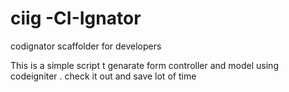 ciig -CI-Ignator
====

codignator scaffolder for developers

This is a simple script t genarate form controller and model using codeigniter .
check it out and save lot of time 
